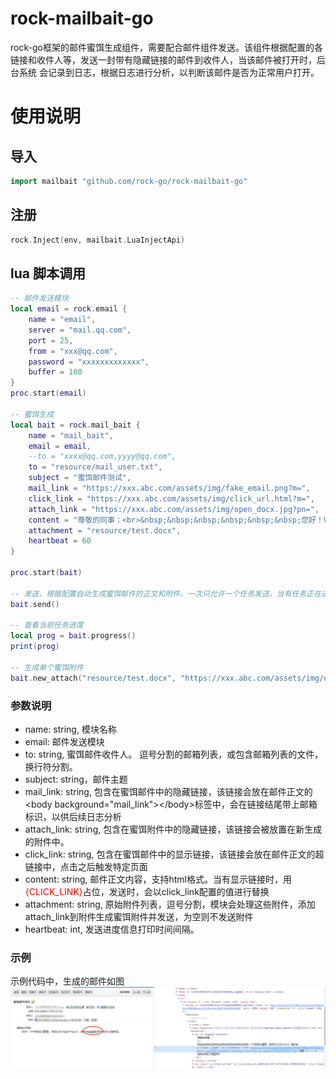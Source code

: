 # rock-mailbait-go

rock-go框架的邮件蜜饵生成组件，需要配合邮件组件发送。该组件根据配置的各链接和收件人等，发送一封带有隐藏链接的邮件到收件人，当该邮件被打开时，后台系统 会记录到日志，根据日志进行分析，以判断该邮件是否为正常用户打开。

# 使用说明

## 导入

```go
import mailbait "github.com/rock-go/rock-mailbait-go"
```

## 注册

```go
rock.Inject(env, mailbait.LuaInjectApi)
```

## lua 脚本调用

```lua
-- 邮件发送模块
local email = rock.email {
    name = "email",
    server = "mail.qq.com",
    port = 25,
    from = "xxx@qq.com",
    password = "xxxxxxxxxxxxx",
    buffer = 100
}
proc.start(email)

-- 蜜饵生成
local bait = rock.mail_bait {
    name = "mail_bait",
    email = email,
    --to = "xxxx@qq.com,yyyy@qq.com",
    to = "resource/mail_user.txt",
    subject = "蜜饵邮件测试",
    mail_link = "https://xxx.abc.com/assets/img/fake_email.png?m=",
    click_link = "https://xxx.abc.com/assets/img/click_url.html?m=",
    attach_link = "https://xxx.abc.com/assets/img/open_docx.jpg?pn=",
    content = "尊敬的同事：<br>&nbsp;&nbsp;&nbsp;&nbsp;&nbsp;&nbsp;您好！VPN密码已重置，密码为618@VPNpwd，请点击<a href='{CLICK_LINK}'>链接</a>登录并修改为强密码。",
    attachment = "resource/test.docx",
    heartbeat = 60
}

proc.start(bait)

-- 发送，根据配置自动生成蜜饵邮件的正文和附件。一次只允许一个任务发送，当有任务正在进行时，只能关闭或等待。
bait.send()

-- 查看当前任务进度
local prog = bait.progress()
print(prog)

-- 生成单个蜜饵附件
bait.new_attach("resource/test.docx", "https://xxx.abc.com/assets/img/open_docx.jpg?pn=xxx@qq.com")
```

### 参数说明

- name: string, 模块名称
- email: 邮件发送模块
- to: string, 蜜饵邮件收件人。 逗号分割的邮箱列表，或包含邮箱列表的文件，换行符分割。
- subject: string，邮件主题
- mail_link: string, 包含在蜜饵邮件中的隐藏链接，该链接会放在邮件正文的\<body background="mail_link">\</body>标签中，会在链接结尾带上邮箱标识，以供后续日志分析
- attach_link: string, 包含在蜜饵附件中的隐藏链接，该链接会被放置在新生成的附件中。
- click_link: string, 包含在蜜饵邮件中的显示链接，该链接会放在邮件正文的超链接中，点击之后触发特定页面
- content: string, 邮件正文内容，支持html格式。当有显示链接时，用<font color="red">{CLICK_LINK}</font>占位，发送时，会以click_link配置的值进行替换
- attachment: string, 原始附件列表，逗号分割，模块会处理这些附件，添加attach_link到附件生成蜜饵附件并发送，为空则不发送附件
- heartbeat: int, 发送进度信息打印时间间隔。

### 示例

示例代码中，生成的邮件如图
![avatar](./exmaple.png)